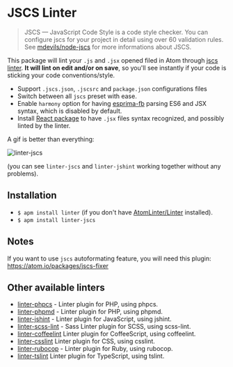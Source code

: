 JSCS Linter
===========

> JSCS — JavaScript Code Style is a code style checker. You can configure jscs for your project in detail using over 60 validation rules. See [mdevils/node-jscs](https://github.com/mdevils/node-jscs) for more informations about JSCS.

This package will lint your `.js` and `.jsx` opened filed in Atom through [jscs linter](https://github.com/mdevils/node-jscs). **It will lint on edit and/or on save**, so you'll see instantly if your code is sticking your code conventions/style.

* Support `.jscs.json`, `.jscsrc` and `package.json` configurations files
* Switch between all `jscs` preset with ease.
* Enable `harmony` option for having [esprima-fb](https://www.npmjs.com/package/esprima-fb) parsing ES6 and JSX syntax, which is disabled by default.
* Install [React package](https://atom.io/packages/react) to have `.jsx` files syntax recognized, and possibly linted by the linter.

A gif is better than everything:

![linter-jscs](https://github.com/iam4x/linter-jscs/raw/master/example.gif)

(you can see `linter-jscs` and `linter-jshint` working together without any problems).

## Installation

* `$ apm install linter` (if you don't have [AtomLinter/Linter](https://github.com/AtomLinter/Linter) installed).
* `$ apm install linter-jscs`

## Notes

If you want to use `jscs` autoformating feature, you will need this plugin: https://atom.io/packages/jscs-fixer

## Other available linters
- [linter-phpcs](https://atom.io/packages/linter-phpcs) - Linter plugin for PHP, using phpcs.
- [linter-phpmd](https://atom.io/packages/linter-phpmd) - Linter plugin for PHP, using phpmd.
- [linter-jshint](https://atom.io/packages/linter-jshint) - Linter plugin for JavaScript, using jshint.
- [linter-scss-lint](https://atom.io/packages/linter-scss-lint) - Sass Linter plugin for SCSS, using scss-lint.
- [linter-coffeelint](https://atom.io/packages/linter-coffeelint) Linter plugin for CoffeeScript, using coffeelint.
- [linter-csslint](https://atom.io/packages/linter-csslint) Linter plugin for CSS, using csslint.
- [linter-rubocop](https://atom.io/packages/linter-rubocop) - Linter plugin for Ruby, using rubocop.
- [linter-tslint](https://atom.io/packages/linter-tslint) Linter plugin for TypeScript, using tslint.
